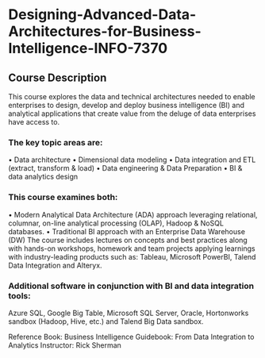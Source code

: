 # Designing-Advanced-Data-Architectures-for-Business-Intelligence-INFO-7370

## Course Description

This course explores the data and technical architectures needed to enable enterprises to design, develop and deploy business intelligence (BI) and analytical applications that create value from the deluge of data enterprises have access to.

### The key topic areas are:
• Data architecture
• Dimensional data modeling
• Data integration and ETL (extract, transform & load)
• Data engineering & Data Preparation
• BI & data analytics design

### This course examines both:
• Modern Analytical Data Architecture (ADA) approach leveraging relational, columnar, on-line analytical
processing (OLAP), Hadoop & NoSQL databases.
• Traditional BI approach with an Enterprise Data Warehouse (DW)
The course includes lectures on concepts and best practices along with hands-on workshops, homework and team projects applying learnings with industry-leading products such as: Tableau, Microsoft PowerBI, Talend Data Integration and Alteryx.

### Additional software in conjunction with BI and data integration tools: 

Azure SQL, Google Big Table, Microsoft SQL Server, Oracle, Hortonworks sandbox (Hadoop, Hive, etc.) and Talend Big Data sandbox.


Reference Book: Business Intelligence Guidebook: From Data Integration to Analytics
Instructor: Rick Sherman

